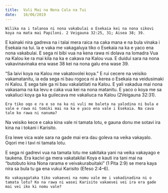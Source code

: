```yaml
---
title:  Vuli Mai na Nona Cala na Tui
date:   16/06/2019
---
```


`Wilika na i talanoa ni nona vakabulai o Esekaia kei na nona sikovi koya na mata mai Papiloni. 2 Veigauna 32:25, 31; Aisea 38; 39.`

E kainaki nira gadreva na i talai mera raica na caka mana e na bula vinaka i Esekaia na tui. Ia e vaka me vakagaluya tiko o Esekaia na ka e yaco ena nona vakabulai. E sega ni bibi vua na kena rawa ni dolava na lomadra Vua na Kalou ke ra mai kila na ka e cakava na Kalou vua. E duidui sara na nona vakavinavinaka ena wase 38 kei na nona galu ena wase 39.

“Sa laivi koya na Kalou me vakatovolei koya.” E rui cecere na veisiko vakamatanitu, ia eda sega ni bau rogoca ni a kerea o Esekaia na veidusimaki ni Kalou. E sega tale ga ni bau vakalatilati na Kalou. E yali vakadua mai nona vakasama na ka levu e caka vua kei na nona matanitu. E yaco o koya me sa vakaliuci koya ga ka guilecava me vakaliuca na Kalou (2Veigauna 32:31).

`Era tiko oqo e ra e so na ka ni vuli me baleta na yalodina ni bula e vale e rawa ni tomiki mai na ka e yaco ena vale i Esekaia. Na cava tale ko rawa ni nanuma?`

Na veisiko kece e caka kina vale ni tamata lotu, e gauna donu me sotavi ira kina na i tokani i Karisito.

Era lewe vica wale sara na gade mai era dau goleva na veika vakayalo. Oqori me i tavi ni tamata lotu.

E sega ni gadrevi vua na tamata lotu me sakitaka yani na veika vakayago e taukena. Era kacivi ga mera vakatakilai Koya e kauti ira tani mai na “butobuto kina Nona rarama e veivakurabuitaki” (1 Pita 2:9) se mera kaya nira sa bula tu ga ena vukui Karisito (Efeso 2:4–6).

`Ko vakayagataka tiko vakaevei na nomu vale me i vakadinadina ni o tamata lotu? Ko na rawa ni wasei Karisito vakaevei vei ira era gade mai vei iko ki nomu vale?`